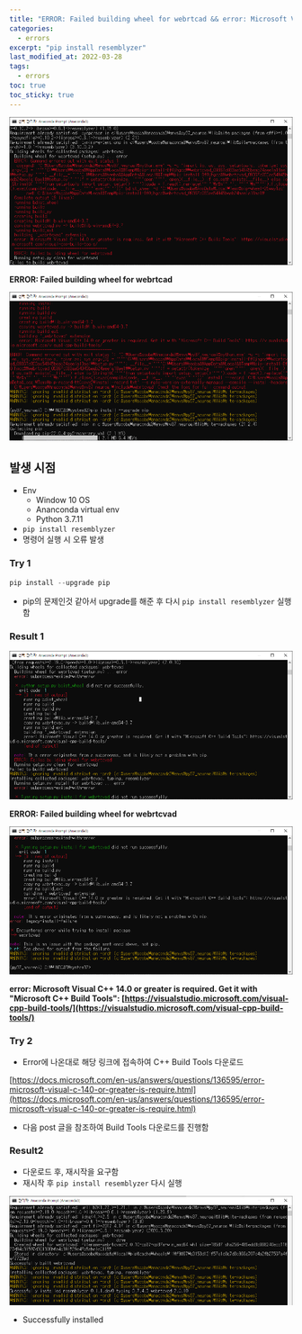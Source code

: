 ```yaml
---
title: "ERROR: Failed building wheel for webrtcad && error: Microsoft Visual C++ 14.0 or greater is required. Get it with "Microsoft C++ Build Tools"
categories:
  - errors
excerpt: "pip install resemblyzer"
last_modified_at: 2022-03-28
tags:
  - errors
toc: true
toc_sticky: true
---
```


![Untitled](/assets/post_images/2022-03-28/Untitled.png)

**ERROR: Failed building wheel for webrtcad**

![Untitled](/assets/post_images/2022-03-28/Untitled%201.png)

## 발생 시점

- Env
    - Window 10 OS
    - Ananconda virtual env
    - Python 3.7.11
- `pip install resemblyzer`
- 명령어 실행 시 오류 발생

### Try 1

```python
pip install --upgrade pip
```

- pip의 문제인것 같아서 upgrade를 해준  후 다시 `pip install resemblyzer` 실행함

### Result 1

![Untitled](/assets/post_images/2022-03-28/Untitled%202.png)

**ERROR: Failed building wheel for webrtcvad**

![Untitled](/assets/post_images/2022-03-28/Untitled%203.png)

**error: Microsoft Visual C++ 14.0 or greater is required. Get it with "Microsoft C++ Build Tools": [https://visualstudio.microsoft.com/visual-cpp-build-tools/](https://visualstudio.microsoft.com/visual-cpp-build-tools/)** 

### Try 2

- Error에 나온대로 해당 링크에 접속하여 C++ Build Tools 다운로드

[https://docs.microsoft.com/en-us/answers/questions/136595/error-microsoft-visual-c-140-or-greater-is-require.html](https://docs.microsoft.com/en-us/answers/questions/136595/error-microsoft-visual-c-140-or-greater-is-require.html) 

- 다음 post 글을 참조하여 Build Tools 다운로드를 진행함

### Result2

- 다운로드 후, 재시작을 요구함
- 재시작 후 `pip install resemblyzer` 다시 실행

![Untitled](/assets/post_images/2022-03-28/Untitled%204.png)

- Successfully installed